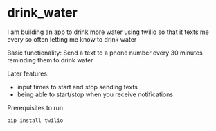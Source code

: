 # drink_water

I am building an app to drink more water using twilio so that it texts me every so often letting me know to drink water

Basic functionality: Send a text to a phone number every 30 minutes reminding them to drink water

Later features:
- input times to start and stop sending texts
- being able to start/stop when you receive notifications

Prerequisites to run: 

```
pip install twilio
```


